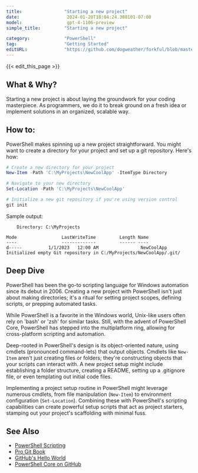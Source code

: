 ```yaml
---
title:                "Starting a new project"
date:                  2024-01-20T18:04:24.388101-07:00
model:                 gpt-4-1106-preview
simple_title:         "Starting a new project"

category:             "PowerShell"
tag:                  "Getting Started"
editURL:              "https://github.com/dogweather/forkful/blob/master/content/en/powershell/starting-a-new-project.md"
---
```


{{< edit_this_page >}}

## What & Why?
Starting a new project is about laying the groundwork for your coding masterpiece. As programmers, we do it to break ground on a fresh idea or implement solutions in an organized, scalable way.

## How to:
PowerShell makes spinning up a new project straightforward. You might want to create a directory for your project and set up a git repository. Here's how:

```PowerShell
# Create a new directory for your project
New-Item -Path 'C:\MyProjects\NewCoolApp' -ItemType Directory

# Navigate to your new directory
Set-Location -Path 'C:\MyProjects\NewCoolApp'

# Initialize a new git repository if you're using version control
git init
```

Sample output:
```
    Directory: C:\MyProjects

Mode                 LastWriteTime         Length Name
----                 -------------         ------ ----
d-----          1/1/2023   12:00 AM                NewCoolApp
Initialized empty Git repository in C:/MyProjects/NewCoolApp/.git/
```

## Deep Dive
PowerShell has been the go-to scripting language for Windows automation since its debut in 2006. Creating a new project with PowerShell isn't just about making directories; it's a ritual for setting project scopes, defining scripts, or prepping automated tasks.

While PowerShell is a favorite in the Windows world, Unix-like users often rely on 'bash' or 'zsh' for similar tasks. Still, with the advent of PowerShell Core, PowerShell has stepped into the multiplatform ring, allowing for cross-platform scripting and automation.

Deep-rooted in PowerShell's design is its object-oriented nature, using cmdlets (pronounced command-lets) that output objects. Cmdlets like `New-Item` aren't just creating files or folders; they're constructing objects that your scripts can interact with. A new project setup might include establishing a folder structure, creating a README, setting up a .gitignore file, or even templating out initial code files.

Implementing a project setup routine in PowerShell might leverage numerous cmdlets, from file manipulation (`New-Item`) to environment configuration (`Set-Location`). Combining these with PowerShell's scripting capabilities can create powerful setup scripts that act as project starters, stamping out your project's scaffolding with minimal fuss.

## See Also
- [PowerShell Scripting](https://docs.microsoft.com/en-us/powershell/scripting/overview)
- [Pro Git Book](https://git-scm.com/book/en/v2)
- [GitHub's Hello World](https://guides.github.com/activities/hello-world/)
- [PowerShell Core on GitHub](https://github.com/PowerShell/PowerShell)
